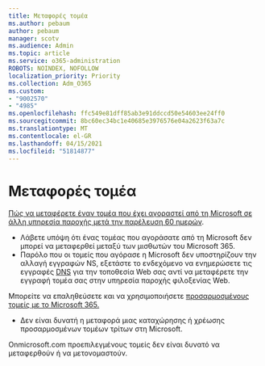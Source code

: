 ```yaml
---
title: Μεταφορές τομέα
ms.author: pebaum
author: pebaum
manager: scotv
ms.audience: Admin
ms.topic: article
ms.service: o365-administration
ROBOTS: NOINDEX, NOFOLLOW
localization_priority: Priority
ms.collection: Adm_O365
ms.custom:
- "9002570"
- "4985"
ms.openlocfilehash: ffc549e81dff85ab3e91ddccd50e54603ee24ff0
ms.sourcegitcommit: 8bc60ec34bc1e40685e3976576e04a2623f63a7c
ms.translationtype: MT
ms.contentlocale: el-GR
ms.lasthandoff: 04/15/2021
ms.locfileid: "51814877"
---
```

# <a name="domain-transfers"></a>Μεταφορές τομέα

[Πώς να μεταφέρετε έναν τομέα που έχει αγοραστεί από τη Microsoft σε άλλη υπηρεσία παροχής μετά την παρέλευση 60 ημερών](https://docs.microsoft.com/microsoft-365/admin/get-help-with-domains/transfer-a-domain-from-microsoft-to-another-host).

- Λάβετε υπόψη ότι ένας τομέας που αγοράσατε από τη Microsoft δεν μπορεί να μεταφερθεί μεταξύ των μισθωτών του Microsoft 365.
- Παρόλο που οι τομείς που αγόρασε η Microsoft δεν υποστηρίζουν την αλλαγή εγγραφών NS, εξετάστε το ενδεχόμενο να ενημερώσετε τις εγγραφές [DNS](https://docs.microsoft.com/microsoft-365/admin/dns/update-dns-records-to-retain-current-hosting-provider?view=o365-worldwide) για την τοποθεσία Web σας αντί να μεταφέρετε την εγγραφή τομέα σας στην υπηρεσία παροχής φιλοξενίας Web.

Μπορείτε να επαληθεύσετε και να χρησιμοποιήσετε [προσαρμοσμένους τομείς με το Microsoft 365.](https://docs.microsoft.com/microsoft-365/admin/setup/add-domain?view=o365-worldwide)

- Δεν είναι δυνατή η μεταφορά μιας καταχώρησης ή χρέωσης προσαρμοσμένων τομέων τρίτων στη Microsoft.

Onmicrosoft.com προεπιλεγμένους τομείς δεν είναι δυνατό να μεταφερθούν ή να μετονομαστούν.
